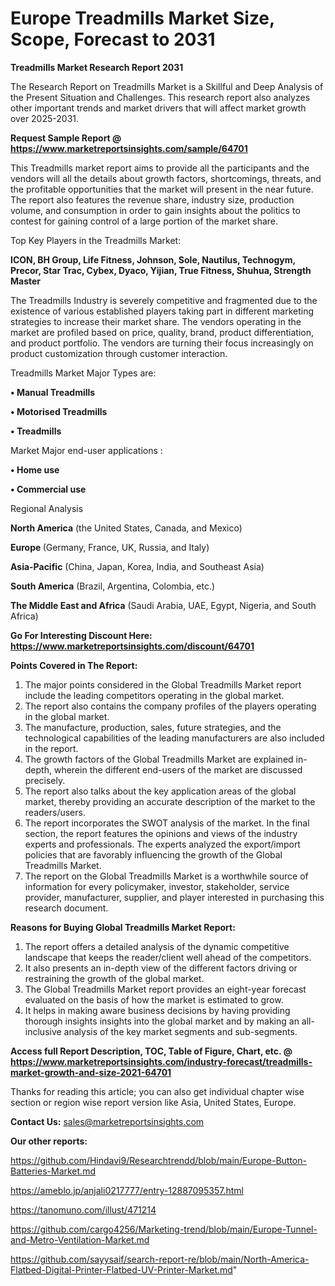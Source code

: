 # Europe Treadmills Market Size, Scope, Forecast to 2031

<strong>Treadmills Market Research Report 2031</strong>

The Research Report on Treadmills Market is a Skillful and Deep Analysis of the Present Situation and Challenges. This research report also analyzes other important trends and market drivers that will affect market growth over 2025-2031.

<strong>Request Sample Report @ <a href=https://www.marketreportsinsights.com/sample/64701>https://www.marketreportsinsights.com/sample/64701</a></strong>

This Treadmills market report aims to provide all the participants and the vendors will all the details about growth factors, shortcomings, threats, and the profitable opportunities that the market will present in the near future. The report also features the revenue share, industry size, production volume, and consumption in order to gain insights about the politics to contest for gaining control of a large portion of the market share.

Top Key Players in the Treadmills Market:

<strong>ICON, BH Group, Life Fitness, Johnson, Sole, Nautilus, Technogym, Precor, Star Trac, Cybex, Dyaco, Yijian, True Fitness, Shuhua, Strength Master</strong>

The Treadmills Industry is severely competitive and fragmented due to the existence of various established players taking part in different marketing strategies to increase their market share. The vendors operating in the market are profiled based on price, quality, brand, product differentiation, and product portfolio. The vendors are turning their focus increasingly on product customization through customer interaction.

Treadmills Market Major Types are:

<strong>• Manual Treadmills

• Motorised Treadmills

• Treadmills</strong>

Market Major end-user applications :

<strong>• Home use

• Commercial use</strong>

Regional Analysis

</u><strong><b>North America</b></strong> (the United States, Canada, and Mexico)

<strong><b>Europe </b></strong>(Germany, France, UK, Russia, and Italy)

<strong><b>Asia-Pacific</b></strong> (China, Japan, Korea, India, and Southeast Asia)

<strong><b>South America</b></strong> (Brazil, Argentina, Colombia, etc.)

<strong><b>The Middle East and Africa</b></strong> (Saudi Arabia, UAE, Egypt, Nigeria, and South Africa)

<strong>Go For Interesting Discount Here: <a href=https://www.marketreportsinsights.com/discount/64701>https://www.marketreportsinsights.com/discount/64701</a></strong>

<strong>Points Covered in The Report:</strong>
<ol>
  <li>The major points considered in the Global Treadmills Market report include the leading competitors operating in the global market.</li>
  <li>The report also contains the company profiles of the players operating in the global market.</li>
  <li>The manufacture, production, sales, future strategies, and the technological capabilities of the leading manufacturers are also included in the report.</li>
  <li>The growth factors of the Global Treadmills Market are explained in-depth, wherein the different end-users of the market are discussed precisely.</li>
  <li>The report also talks about the key application areas of the global market, thereby providing an accurate description of the market to the readers/users.</li>
  <li>The report incorporates the SWOT analysis of the market. In the final section, the report features the opinions and views of the industry experts and professionals. The experts analyzed the export/import policies that are favorably influencing the growth of the Global Treadmills Market.</li>
  <li>The report on the Global Treadmills Market is a worthwhile source of information for every policymaker, investor, stakeholder, service provider, manufacturer, supplier, and player interested in purchasing this research document.</li>
</ol>
<strong>Reasons for Buying Global Treadmills Market Report:</strong>

<ol>
  <li>The report offers a detailed analysis of the dynamic competitive landscape that keeps the reader/client well ahead of the competitors.</li>
  <li>It also presents an in-depth view of the different factors driving or restraining the growth of the global market.</li>
  <li>The Global Treadmills Market report provides an eight-year forecast evaluated on the basis of how the market is estimated to grow.</li>
  <li>It helps in making aware business decisions by having providing thorough insights insights into the global market and by making an all-inclusive analysis of the key market segments and sub-segments.</li>
</ol>
<strong>Access full Report Description, TOC, Table of Figure, Chart, etc. @ <a href=https://www.marketreportsinsights.com/industry-forecast/treadmills-market-growth-and-size-2021-64701>https://www.marketreportsinsights.com/industry-forecast/treadmills-market-growth-and-size-2021-64701</a></strong>


Thanks for reading this article; you can also get individual chapter wise section or region wise report version like Asia, United States, Europe.

<strong>Contact Us:</strong>
sales@marketreportsinsights.com

<strong>Our other reports:</strong>

<a href=https://github.com/Hindavi9/Researchtrendd/blob/main/Europe-Button-Batteries-Market.md>https://github.com/Hindavi9/Researchtrendd/blob/main/Europe-Button-Batteries-Market.md</a>

<a href=https://ameblo.jp/anjali0217777/entry-12887095357.html>https://ameblo.jp/anjali0217777/entry-12887095357.html</a>

<a href=https://tanomuno.com/illust/471214>https://tanomuno.com/illust/471214</a>

<a href=https://github.com/cargo4256/Marketing-trend/blob/main/Europe-Tunnel-and-Metro-Ventilation-Market.md>https://github.com/cargo4256/Marketing-trend/blob/main/Europe-Tunnel-and-Metro-Ventilation-Market.md</a>

<a href=https://github.com/sayysaif/search-report-re/blob/main/North-America-Flatbed-Digital-Printer-Flatbed-UV-Printer-Market.md>https://github.com/sayysaif/search-report-re/blob/main/North-America-Flatbed-Digital-Printer-Flatbed-UV-Printer-Market.md</a>"
